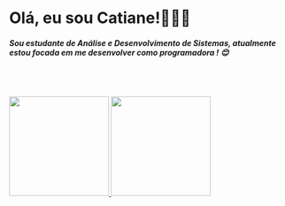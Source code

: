 # Olá, eu sou Catiane!🧍🏽‍♀
 


##### Sou estudante de Análise e Desenvolvimento de Sistemas, atualmente estou focada em me desenvolver como programadora ! 😊

<br> <br>

  <a href="https://github.com/CatianeNascimento">
  <img height="180em" src="https://github-readme-stats.vercel.app/api?username=CatianeNascimento&show_icons=true&theme=dracula&include_all_commits=true&count_private=true"/>
  <img height="180em" src="https://github-readme-stats.vercel.app/api/top-langs/?username=CatianeNascimento&layout=compact&langs_count=7&theme=dracula"/>
</div>
